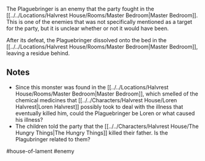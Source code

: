 The Plaguebringer is an enemy that the party fought in the [[../../Locations/Halvrest House/Rooms/Master Bedroom|Master Bedroom]]. This is one of the enemies that was not specifically mentioned as a target for the party, but it is unclear whether or not it would have been.

After its defeat, the Plaguebringer dissolved onto the bed in the [[../../Locations/Halvrest House/Rooms/Master Bedroom|Master Bedroom]], leaving a residue behind.

## Notes
- Since this monster was found in the [[../../Locations/Halvrest House/Rooms/Master Bedroom|Master Bedroom]], which smelled of the chemical medicines that [[../../Characters/Halvrest House/Loren Halvrest|Loren Halvrest]] possibly took to deal with the illness that eventually killed him, could the Plaguebringer be Loren or what caused his illness?
- The children told the party that the [[../../Characters/Halvrest House/The Hungry Things|The Hungry Things]] killed their father. Is the Plagubringer related to them?

#house-of-lament #enemy 